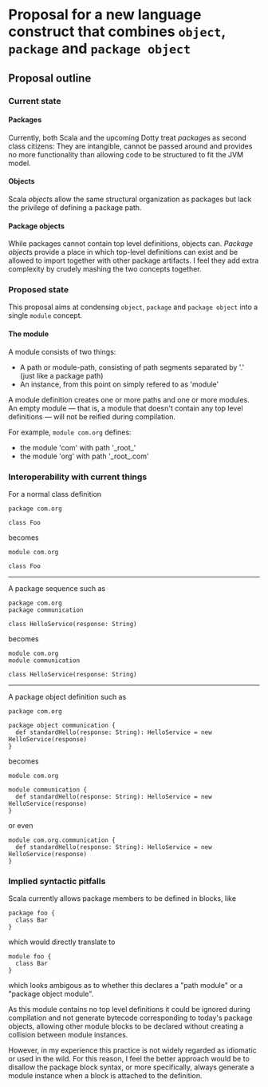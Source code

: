 # Proposal for a new language construct that combines `object`, `package` and `package object`

## Proposal outline

### Current state

#### Packages
Currently, both Scala and the upcoming Dotty treat *package*s as second class citizens: They are intangible, cannot be passed around and provides no more functionality than allowing code to be structured to fit the JVM model.
    
#### Objects
Scala *object*s allow the same structural organization as packages but lack the privilege of defining a package path.
  
#### Package objects
While packages cannot contain top level definitions, objects can. *Package object*s provide a place in which top-level definitions can exist and be allowed to import together with other package artifacts. I feel they add extra complexity by crudely mashing the two concepts together.

### Proposed state
This proposal aims at condensing `object`, `package` and `package object` into a single `module` concept.

#### The module
A module consists of two things:
* A path or module-path, consisting of path segments separated by '.' (just like a package path)
* An instance, from this point on simply refered to as 'module'

A module definition creates one or more paths and one or more modules. An empty module — that is, a module that doesn't contain any top level definitions — will not be reified during compilation.
  
For example, `module com.org` defines:
* the module 'com' with path '\_root_'
* the module 'org' with path '\_root_.com'


### Interoperability with current things

For a normal class definition
```
package com.org

class Foo
```

becomes


```
module com.org

class Foo
```
---
A package sequence such as 
```
package com.org
package communication

class HelloService(response: String)
```

becomes

```
module com.org
module communication

class HelloService(response: String)
```
---
A package object definition such as
```
package com.org

package object communication {
  def standardHello(response: String): HelloService = new HelloService(response)
}

```

becomes

```
module com.org

module communication {
  def standardHello(response: String): HelloService = new HelloService(response)
}
```
or even
```
module com.org.communication {
  def standardHello(response: String): HelloService = new HelloService(response)
}
```

### Implied syntactic pitfalls

Scala currently allows package members to be defined in blocks, like

```
package foo {
  class Bar
}
```

which would directly translate to

```
module foo {
  class Bar
}
```

which looks ambigous as to whether this declares a "path module" or a "package object module".

As this module contains no top level definitions it could be ignored during compilation and not generate bytecode  corresponding to today's package objects, allowing other module blocks to be declared without creating a collision between module instances.
  
However, in my experience this practice is not widely regarded as idiomatic or used in the wild. For this reason, I feel the better approach would be to disallow the package block syntax, or more specifically, always generate a module instance when a block is attached to the definition.
